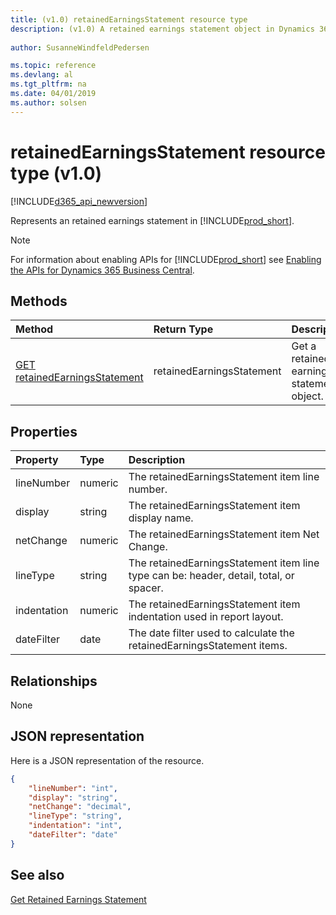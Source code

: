 ```yaml
---
title: (v1.0) retainedEarningsStatement resource type
description: (v1.0) A retained earnings statement object in Dynamics 365 Business Central.
 
author: SusanneWindfeldPedersen

ms.topic: reference
ms.devlang: al
ms.tgt_pltfrm: na
ms.date: 04/01/2019
ms.author: solsen
---
```


# retainedEarningsStatement resource type (v1.0)

[!INCLUDE[d365_api_newversion](../../../includes/d365_api_newversion.md)]

Represents an retained earnings statement in [!INCLUDE[prod_short](../../../includes/prod_short.md)].

> [!NOTE]  
> For information about enabling APIs for [!INCLUDE[prod_short](../../../includes/prod_short.md)] see [Enabling the APIs for Dynamics 365 Business Central](../enabling-apis-for-dynamics-nav.md).

## Methods

| Method       | Return Type  |Description          |
|:-------------|:-------------|:--------------------|
|[GET retainedEarningsStatement](../api/dynamics_retainedearningsstatement_get.md)|retainedEarningsStatement|Get a retained earnings statement object.|

## Properties

| Property  | Type  |Description                                                           |
|:----------|:------|:---------------------------------------------------------------------|
|lineNumber |numeric|The retainedEarningsStatement item line number.                       |
|display    |string |The retainedEarningsStatement item display name.                      |
|netChange  |numeric|The retainedEarningsStatement item Net Change.                        |
|lineType   |string |The retainedEarningsStatement item line type can be: header, detail, total, or spacer.|
|indentation|numeric|The retainedEarningsStatement item indentation used in report layout. |
|dateFilter |date   |The date filter used to calculate the retainedEarningsStatement items.|


## Relationships
None

## JSON representation

Here is a JSON representation of the resource.


```json
{
    "lineNumber": "int",
    "display": "string",
    "netChange": "decimal",
    "lineType": "string",
    "indentation": "int",
    "dateFilter": "date"
}
```
## See also

[Get Retained Earnings Statement](../api/dynamics_retainedearningsstatement_get.md)  